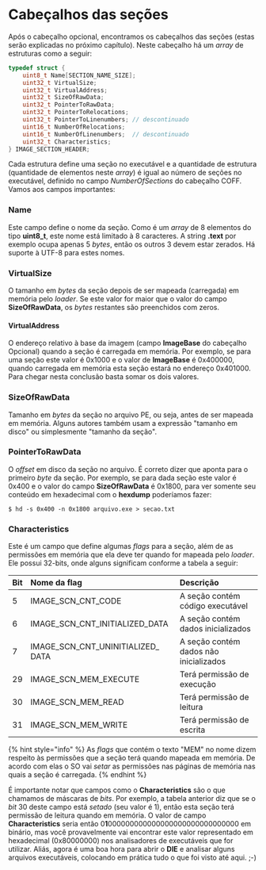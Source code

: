 # Cabeçalhos das seções

Após o cabeçalho opcional, encontramos os cabeçalhos das seções \(estas serão explicadas no próximo capítulo\). Neste cabeçalho há um _array_ de estruturas como a seguir:

```c
typedef struct {
	uint8_t Name[SECTION_NAME_SIZE];
	uint32_t VirtualSize;
	uint32_t VirtualAddress;
	uint32_t SizeOfRawData;
	uint32_t PointerToRawData;
	uint32_t PointerToRelocations;
	uint32_t PointerToLinenumbers; // descontinuado
	uint16_t NumberOfRelocations;
	uint16_t NumberOfLinenumbers;  // descontinuado
	uint32_t Characteristics;
} IMAGE_SECTION_HEADER;
```

Cada estrutura define uma seção no executável e a quantidade de estrutura \(quantidade de elementos neste _array_\) é igual ao número de seções no executável, definido no campo _NumberOfSections_ do cabeçalho COFF. Vamos aos campos importantes:

### **Name**

Este campo define o nome da seção. Como é um _array_ de 8 elementos do tipo **uint8\_t**, este nome está limitado à 8 caracteres. A string **.text** por exemplo ocupa apenas 5 _bytes_, então os outros 3 devem estar zerados. Há suporte à UTF-8 para estes nomes.

### **VirtualSize**

O tamanho em _bytes_ da seção depois de ser mapeada \(carregada\) em memória pelo _loader_. Se este valor for maior que o valor do campo **SizeOfRawData**, os _bytes_ restantes são preenchidos com zeros.

#### **VirtualAddress**

O endereço relativo à base da imagem \(campo **ImageBase** do cabeçalho Opcional\) quando a seção é carregada em memória. Por exemplo, se para uma seção este valor é 0x1000 e o valor de **ImageBase** é 0x400000, quando carregada em memória esta seção estará no endereço 0x401000. Para chegar nesta conclusão basta somar os dois valores.

### **SizeOfRawData**

Tamanho em _bytes_ da seção no arquivo PE, ou seja, antes de ser mapeada em memória. Alguns autores também usam a expressão "tamanho em disco" ou simplesmente "tamanho da seção".

### **PointerToRawData**

O _offset_ em disco da seção no arquivo. É correto dizer que aponta para o primeiro _byte_ da seção. Por exemplo, se para dada seção este valor é 0x400 e o valor do campo **SizeOfRawData** é 0x1800, para ver somente seu conteúdo em hexadecimal com o **hexdump** poderíamos fazer:

```text
$ hd -s 0x400 -n 0x1800 arquivo.exe > secao.txt
```

### **Characteristics**

Este é um campo que define algumas _flags_ para a seção, além de as permissões em memória que ela deve ter quando for mapeada pelo _loader_. Ele possui 32-bits, onde alguns significam conforme a tabela a seguir:

| Bit | Nome da flag | Descrição |
| :--- | :--- | :--- |
| 5 | IMAGE\_SCN\_CNT\_CODE | A seção contém código executável |
| 6 | IMAGE\_SCN\_CNT\_INITIALIZED\_DATA | A seção contém dados inicializados |
| 7 | IMAGE\_SCN\_CNT\_UNINITIALIZED\_ DATA | A seção contém dados não inicializados |
| 29 | IMAGE\_SCN\_MEM\_EXECUTE | Terá permissão de execução |
| 30 | IMAGE\_SCN\_MEM\_READ | Terá permissão de leitura |
| 31 | IMAGE\_SCN\_MEM\_WRITE | Terá permissão de escrita |

{% hint style="info" %}
As _flags_ que contém o texto "MEM" no nome dizem respeito às permissões que a seção terá quando mapeada em memória. De acordo com elas o SO vai _setar_ as permissões nas páginas de memória nas quais a seção é carregada.
{% endhint %}

É importante notar que campos como o **Characteristics** são o que chamamos de máscaras de _bits_. Por exemplo, a tabela anterior diz que se o _bit_ 30 deste campo está _setado_ \(seu valor é 1\), então esta seção terá permissão de leitura quando em memória. O valor de campo **Characteristics** seria então 0**1**000000000000000000000000000000 em binário, mas você provavelmente vai encontrar este valor representado em hexadecimal \(0x80000000\) nos analisadores de executáveis que for utilizar. Aliás, agora é uma boa hora para abrir o **DIE** e analisar alguns arquivos executáveis, colocando em prática tudo o que foi visto até aqui. ;-\)
